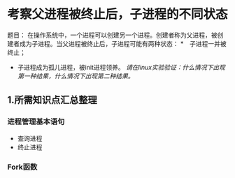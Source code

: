 # 考察父进程被终止后，子进程的不同状态
题目：
在操作系统中，一个进程可以创建另一个进程。创建者称为父进程，被创建者成为子进程。当父进程被终止后，子进程可能有两种状态：
*　子进程一并被终止；
*  子进程成为孤儿进程，被init进程领养。
*请在linux实验验证：什么情况下出现第一种结果，什么情况下出现第二种结果。*

## 1.所需知识点汇总整理

### 进程管理基本语句
* 查询进程
* 终止进程

### Fork函数
